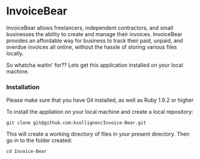 # InvoiceBear 

InvoiceBear allows freelancers, independent contractors, and small businesses the ability to create and manage their invoices. InvoiceBear provides an affordable way for business to track their paid, unpaid, and overdue invoices all online, without the hassle of storing various files locally.

So whatcha waitin' for?? Lets get this application installed on your local machine. 

### Installation

Please make sure that you have Git installed, as well as Ruby 1.9.2 or higher

To install the appliation on your local machine and create a local repository:

    git clone git@github.com:kcollignon/Invoice-Bear.git

This will create a working directory of files in your present directory. Then go in to the folder created:

    cd Invoice-Bear